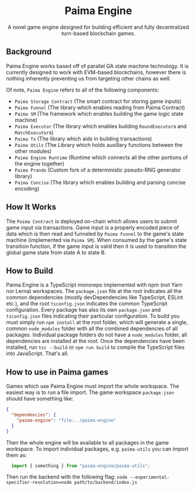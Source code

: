 <h1 align="center">
  Paima Engine
</h1>
<p align="center">
 A novel game engine designed for building efficient and fully decentralized turn-based blockchain games.
</p>

## Background

Paima Engine works based off of parallel GA state machine technology. It is currently designed to work with EVM-based blockchains, however there is nothing inherently preventing us from targeting other chains as well.

Of note, `Paima Engine` refers to all of the following components:

- `Paima Storage Contract` (The smart contract for storing game inputs)
- `Paima Funnel` (The library which enables reading from Paima Contract)
- `Paima SM` (The framework which enables building the game logic state machine)
- `Paima Executor` (The library which enables building `RoundExecutor`s and `MatchExecutor`s)
- `Paima Tx` (The library which aids in building transactions)
- `Paima Utils` (The Library which holds auxillary functions between the other modules)
- `Paima Engine Runtime` (Runtime which connects all the other portions of the engine together)
- `Paima Prando` (Custom fork of a deterministic pseudo-RNG generator library)
- `Paima Concise` (The library which enables building and parsing concise encoding)

## How It Works

The `Paima Contract` is deployed on-chain which allows users to submit game input via transactions. Game input is a properly encoded piece of data which is then read and funneled by `Paima Funnel` to the game's state machine (implemented via `Paima SM`). When consumed by the game's state transition function, if the game input is valid then it is used to transition the global game state from state A to state B.

## How to Build

Paima Engine is a TypeScript monorepo implemented with npm (not Yarn nor Lerna) workspaces. The `package.json` file at the root indicates all the common dependencies (mostly devDependencies like TypeScript, ESLint etc.), and the root `tsconfig.json` indicates the common TypeScript configuration. Every package has also its own `package.json` and `tsconfig.json` files indicating their particular configuration.
To build you must simply run `npm install` at the root folder, which will generate a single, common `node_modules` folder with all the combined dependencies of all packages. Individual package folders do not have a `node_modules` folder, all dependencies are installed at the root.
Once the dependencies have been installed, run `tsc --build` or `npm run build` to compile the TypeScript files into JavaScript. That's all.

## How to use in Paima games

Games which use Paima Engine must import the whole workspace. The easiest way is to run a file import. The game workspace `package.json` should have something like:
```json
{
  "dependencies": {
    "paima-engine": "file:../paima-engine"
  }
}
```

Then the whole engine will be available to all packages in the game workspace. To import individual packages, e.g. `paima-utils` you can import them as:
```js
  import { something } from "paima-engine/paima-utils";
```

Then run the backend with the following flag:
`node --experimental-specifier-resolution=node path/to/backend/index.js`
